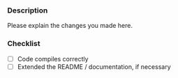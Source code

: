 ### Description
Please explain the changes you made here.

### Checklist
- [ ] Code compiles correctly
- [ ] Extended the README / documentation, if necessary
